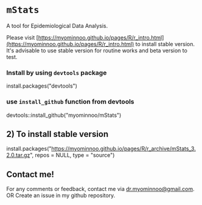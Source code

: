 # `mStats`

A tool for Epidemiological Data Analysis.

Please visit [https://myominnoo.github.io/pages/R/r_intro.html](https://myominnoo.github.io/pages/R/r_intro.html) to install stable version. It's advisable to use stable version for routine works and beta version to test. 

### Install by using `devtools` package 
install.packages("devtools")

### use `install_github` function from devtools 
devtools::install_github("myominnoo/mStats")

## 2) To install stable version 
install.packages("https://myominnoo.github.io/pages/R/r_archive/mStats_3.2.0.tar.gz", repos = NULL, type = "source")

## Contact me!
For any comments or feedback, contact me via [dr.myominnoo@gmail.com](mailto:dr.myominnoo@gmail.com). 
OR Create an issue in my github repository. 
